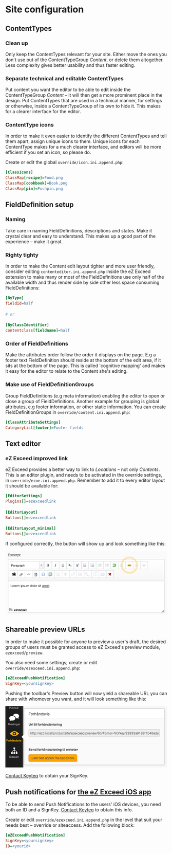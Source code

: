 Site configuration
==================

## <a id="site-configuration-content-types" href="#site-configuration-content-types"></a> ContentTypes

### Clean up

Only keep the ContentTypes relevant for your site. Either move the ones you don't use out of the ContentTypeGroup *Content*, or delete them altogether. Less complexity gives better usability and thus faster editing.

### Separate technical and editable ContentTypes

Put content you want the editor to be able to edit inside the ContentTypeGroup *Content* – it will then get a more prominent place in the design. Put ContentTypes that are used in a technical manner, for settings or otherwise, inside a ContentTypeGroup of its own to hide it. This makes for a clearer interface for the editor.

### ContentType icons

In order to make it even easier to identify the different ContentTypes and tell them apart, assign unique icons to them. Unique icons for each ContentType makes for a much clearer interface, and editors will be more efficient if you set an icon, so please do.

Create or edit the global `override/icon.ini.append.php`:

```ini
[ClassIcons]
ClassMap[recipe]=Food.png
ClassMap[cookbook]=Book.png
ClassMap[pin]=Pushpin.png
```

<!-- [Full overview of the available icons](src/03/01-icons-available.md). -->

## <a id="site-configuration-field-definition-setup" href="#site-configuration-field-definition-setup"></a> FieldDefinition setup

### Naming

Take care in naming FieldDefinitions, descriptions and states. Make it crystal clear and easy to understand. This makes up a good part of the experience – make it great.

### Righty tighty

In order to make the Content edit layout tighter and more user friendly, consider editing `contenteditor.ini.append.php` inside the eZ Exceed extension to make many or most of the FieldDefinitions use only half of the available width and thus render side by side other less space consuming FieldDefinitions:

```ini
[ByType]
fieldid=half

# or

[ByClassIdentifier]
contentclass[fieldname]=half
```

### Order of FieldDefinitions

Make the attributes order follow the order it displays on the page. E.g a footer text FieldDefinition should reside at the bottom of the edit area, if it sits at the bottom of the page. This is called 'cognitive mapping' and makes it easy for the editor to relate to the Content she's editing.

### Make use of FieldDefinitionGroups

Group FieldDefinitions (e.g meta information) enabling the editor to open or close a group of FieldDefinitions. Another example for grouping is global attributes, e.g footer information, or other static information. You can create FieldDefinitionGroups in `override/content.ini.append.php`:

```ini
[ClassAttributeSettings]
CategoryList[footer]=Footer fields
```

## <a id="site-configuration-text-editor" href="#site-configuration-text-editor"></a> Text editor

### eZ Exceed improved link

eZ Exceed provides a better way to link to *Locations* – not only *Contents*. This is an editor plugin, and needs to be activated in the override settings, in `override/ezoe.ini.append.php`. Remember to add it to every editor layout it should be available for:

```ini
[EditorSettings]
Plugins[]=ezexceedlink

[EditorLayout]
Buttons[]=ezexceedlink

[EditorLayout_minimal]
Buttons[]=ezexceedlink
```

If configured correctly, the button will show up and look something like this:

<img src="assets/img/02-improved-link.png" alt="eZ Exceed improved link">

## <a id="site-configuration-preview-url" href="#site-configuration-preview-url"></a> Shareable preview URLs

In order to make it possible for anyone to preview a user's draft, the desired groups of users must be granted access to eZ Exceed's preview module, `ezexceed/preview`.

You also need some settings; create or edit `override/ezexceed.ini.append.php`:

```ini
[eZExceedPushNotification]
SignKey=<yoursignkey>
```

Pushing the toolbar's Preview button will now yield a shareable URL you can share with whomever you want, and it will look something like this:

<img src="assets/img/03-shareable-preview-url.png" alt="Shareable preview URL">

[Contact Keyteq](mailto:support@keyteq.no "Send email to support@keyteq.no") to obtain your SignKey.

## <a id="site-configuration-push-notifications" href="#site-configuration-push-notifications"></a> Push notifications for [the eZ Exceed iOS app](https://itunes.apple.com/app/id567405821 "Exceed at iTunes App Store")

To be able to send Push Notifications to the users' iOS devices, you need both an ID and a SignKey. [Contact Keyteq](mailto:support@keyteq.no "Send email to support@keyteq.no") to obtain this info.

Create or edit `override/ezexceed.ini.append.php` in the level that suit your needs best – override or siteaccess. Add the following block:

```ini
[eZExceedPushNotification]
SignKey=<yoursignkey>
ID=<yourid>
```
